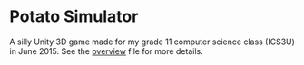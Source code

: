 # Potato Simulator

A silly Unity 3D game made for my grade 11 computer science class (ICS3U) in June 2015. See the [overview](overview.pdf) file for more details.